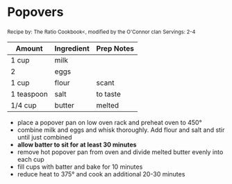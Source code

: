 # Popovers

<small>Recipe by: The Ratio Cookbook<, modified by the O'Connor clan</small>
<small>Servings: 2-4</small>

| Amount     | Ingredient | Prep Notes |
| ---------- | :--------- | :--------- |
| 1 cup      | milk       |            |
| 2          | eggs       |            |
| 1 cup      | flour      | scant      |
| 1 teaspoon | salt       | to taste   |
| 1/4 cup    | butter     | melted     |

- place a popover pan on low oven rack and preheat oven to 450°
- combine milk and eggs and whisk thoroughly. Add flour and salt and stir until just combined
- **allow batter to sit for at least 30 minutes**
- remove hot popover pan from oven and divide melted butter evenly into each cup
- fill cups with batter and bake for 10 minutes
- reduce heat to 375° and cook an additional 20-30 minutes

